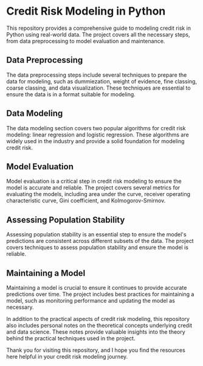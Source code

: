 # Credit Risk Modeling in Python

This repository provides a comprehensive guide to modeling credit risk in Python using real-world data. The project covers all the necessary steps, from data preprocessing to model evaluation and maintenance. 

## Data Preprocessing

The data preprocessing steps include several techniques to prepare the data for modeling, such as dummiezation, weight of evidence, fine classing, coarse classing, and data visualization. These techniques are essential to ensure the data is in a format suitable for modeling.

## Data Modeling

The data modeling section covers two popular algorithms for credit risk modeling: linear regression and logistic regression. These algorithms are widely used in the industry and provide a solid foundation for modeling credit risk.

## Model Evaluation

Model evaluation is a critical step in credit risk modeling to ensure the model is accurate and reliable. The project covers several metrics for evaluating the models, including area under the curve, receiver operating characteristic curve, Gini coefficient, and Kolmogorov-Smirnov.

## Assessing Population Stability

Assessing population stability is an essential step to ensure the model's predictions are consistent across different subsets of the data. The project covers techniques to assess population stability and ensure the model is reliable.

## Maintaining a Model

Maintaining a model is crucial to ensure it continues to provide accurate predictions over time. The project includes best practices for maintaining a model, such as monitoring performance and updating the model as necessary.

In addition to the practical aspects of credit risk modeling, this repository also includes personal notes on the theoretical concepts underlying credit and data science. These notes provide valuable insights into the theory behind the practical techniques used in the project.

Thank you for visiting this repository, and I hope you find the resources here helpful in your credit risk modeling journey.
